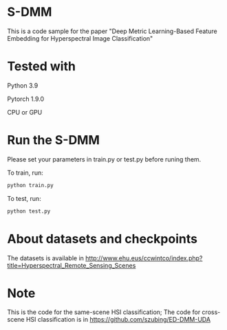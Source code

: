 # S-DMM
This is a code sample for the paper "Deep Metric Learning-Based Feature Embedding for Hyperspectral Image Classification"

# Tested with
Python 3.9

Pytorch 1.9.0  

CPU or GPU

# Run the S-DMM
Please set your parameters in train.py or test.py before runing them. 

To train, run:
```python
python train.py
``` 

To test, run:
```python
python test.py
```

# About datasets and checkpoints
The datasets is available in http://www.ehu.eus/ccwintco/index.php?title=Hyperspectral_Remote_Sensing_Scenes

# Note
This is the code for the same-scene HSI classification; The code for cross-scene HSI classification is in https://github.com/szubing/ED-DMM-UDA

